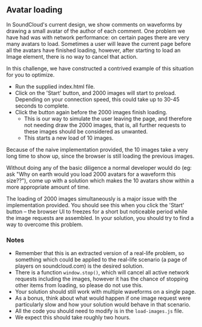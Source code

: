 ## Avatar loading

In SoundCloud's current design, we show comments on waveforms by drawing a small avatar of the author of each comment. One problem we have had was with network performance: on certain pages there are very many avatars to load. Sometimes a user will leave the current page before all the avatars have finished loading, however, after starting to load an Image element, there is no way to cancel that action.

In this challenge, we have constructed a contrived example of this situation for you to optimize.

- Run the supplied index.html file.
- Click on the 'Start' button, and 2000 images will start to preload. Depending on your connection speed, this could take up to 30-45 seconds to complete.
- Click the button again before the 2000 images finish loading.
    - This is our way to simulate the user leaving the page, and therefore not needing draw the 2000 images, that is, all further requests to these images should be considered as unwanted.
    - This starts a new load of 10 images.

Because of the naive implementation provided, the 10 images take a very long time to show up, since the browser is still loading the previous images.

Without doing any of the basic diligence a normal developer would do (eg: ask "Why on earth would you load 2000 avatars for a waveform this size??"), come up with a solution which makes the 10 avatars show within a more appropriate amount of time.

The loading of 2000 images simultaneously is a major issue with the implementation provided. You should see this when you click the 'Start' button – the browser UI to freezes for a short but noticeable period while the image requests are assembled. In your solution, you should try to find a way to overcome this problem.

### Notes

- Remember that this is an extracted version of a real-life problem, so something which could be applied to the real-life scenario (a page of players on soundcloud.com) is the desired solution.
- There is a function `window.stop()`, which will cancel all active network requests including the images, however it has the chance of stopping other items from loading, so please do not use this.
- Your solution should still work with multiple waveforms on a single page.
- As a bonus, think about what would happen if one image request were particularly slow and how your solution would behave in that scenario.
- All the code you should need to modify is in the `load-images.js` file.
- We expect this should take roughly two hours.
